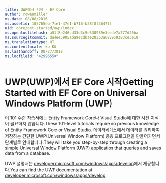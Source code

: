 ```yaml
---
title: UWP에서 시작 - EF Core
author: rowanmiller
ms.date: 08/08/2016
ms.assetid: 105765eb-7ce1-47e1-b716-b28f8f3647ff
uid: core/get-started/uwp/index
ms.openlocfilehash: a53f8e246cd33d3c9e530989e3edde7a777d20ba
ms.sourcegitcommit: dadee5905ada9ecdbae28363a682950383ce3e10
ms.translationtype: HT
ms.contentlocale: ko-KR
ms.lasthandoff: 08/27/2018
ms.locfileid: "42996550"
---
```

# <a name="getting-started-with-ef-core-on-universal-windows-platform-uwp"></a><span data-ttu-id="a35d6-102">UWP(UWP)에서 EF Core 시작</span><span class="sxs-lookup"><span data-stu-id="a35d6-102">Getting Started with EF Core on Universal Windows Platform (UWP)</span></span>

<span data-ttu-id="a35d6-103">이 101 수준 자습서에는 Entity Framework Core나 Visual Studio에 대한 사전 지식이 필요하지 않습니다.</span><span class="sxs-lookup"><span data-stu-id="a35d6-103">These 101-level tutorials require no previous knowledge of Entity Framework Core or Visual Studio.</span></span> <span data-ttu-id="a35d6-104">데이터베이스에서 데이터를 쿼리하여 저장하는 간단한 UWP(Universal Window Platform) 응용 프로그램을 만들어가면서 단계별로 안내합니다.</span><span class="sxs-lookup"><span data-stu-id="a35d6-104">They will take you step-by-step through creating a simple Universal Window Platform (UWP) application that queries and saves data from a database.</span></span>

<span data-ttu-id="a35d6-105">UWP 설명서는 [developer.microsoft.com/windows/apps/develop](https://developer.microsoft.com/windows/apps/develop)에서 제공합니다.</span><span class="sxs-lookup"><span data-stu-id="a35d6-105">You can find the UWP documentation at [developer.microsoft.com/windows/apps/develop](https://developer.microsoft.com/windows/apps/develop).</span></span>
